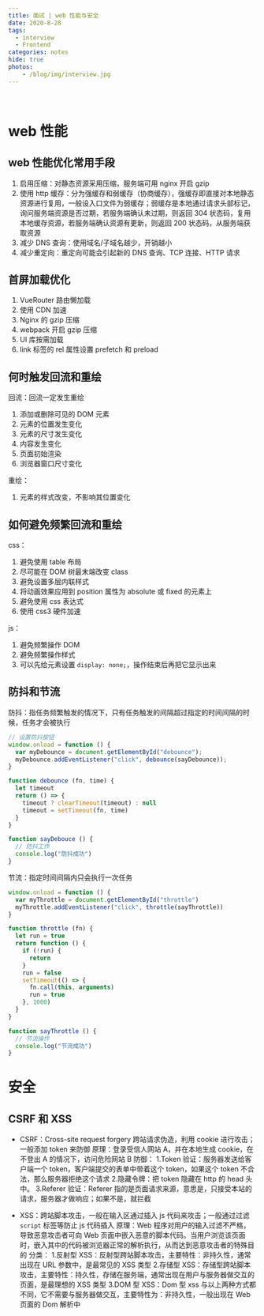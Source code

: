 ```yaml
---
title: 面试 | web 性能与安全
date: 2020-8-28
tags: 
  - interview
  - Frontend
categories: notes
hide: true
photos:
    - /blog/img/interview.jpg
---
```



<br>
<!--more-->

# web 性能

## web 性能优化常用手段

1. 启用压缩：对静态资源采用压缩，服务端可用 nginx 开启 gzip
2. 使用 http 缓存：分为强缓存和弱缓存（协商缓存），强缓存即直接对本地静态资源进行复用，一般设入口文件为弱缓存；弱缓存是本地通过请求头部标记，询问服务端资源是否过期，若服务端确认未过期，则返回 304 状态码，复用本地缓存资源，若服务端确认资源有更新，则返回 200 状态码，从服务端获取资源
3. 减少 DNS 查询：使用域名/子域名越少，开销越小
4. 减少重定向：重定向可能会引起新的 DNS 查询、TCP 连接、HTTP 请求

## 首屏加载优化

1. VueRouter 路由懒加载
2. 使用 CDN 加速
3. Nginx 的 gzip 压缩
4. webpack 开启 gzip 压缩
5. UI 库按需加载
6. link 标签的 rel 属性设置 prefetch 和 preload

## 何时触发回流和重绘

回流：回流一定发生重绘
1. 添加或删除可见的 DOM 元素
2. 元素的位置发生变化
3. 元素的尺寸发生变化
4. 内容发生变化
5. 页面初始渲染
6. 浏览器窗口尺寸变化

重绘：
1. 元素的样式改变，不影响其位置变化

## 如何避免频繁回流和重绘

css：
1. 避免使用 table 布局
2. 尽可能在 DOM 树最末端改变 class
3. 避免设置多层内联样式
4. 将动画效果应用到 position 属性为 absolute 或 fixed 的元素上
5. 避免使用 css 表达式
6. 使用 css3 硬件加速

js：
1. 避免频繁操作 DOM
2. 避免频繁操作样式
3. 可以先给元素设置 `display: none;`，操作结束后再把它显示出来


## 防抖和节流

防抖：指任务频繁触发的情况下，只有任务触发的间隔超过指定的时间间隔的时候，任务才会被执行

```js
// 设置防抖按钮  
window.onload = function () {
  var myDebounce = document.getElementById("debounce");
  myDebounce.addEventListener("click", debounce(sayDebounce));
}

function debounce (fn, time) {
  let timeout
  return () => {
    timeout ? clearTimeout(timeout) : null
    timeout = setTimeout(fn, time)
  }
}

function sayDebouce () {
  // 防抖工作
  console.log("防抖成功")
}
```

节流：指定时间间隔内只会执行一次任务

```js
window.onload = function () {
  var myThrottle = document.getElementById("throttle")
  myThrottle.addEventListener("click", throttle(sayThrottle))
}

function throttle (fn) {
  let run = true
  return function () {
    if (!run) {
      return
    }
    run = false
    setTimeout(() => {
      fn.call(this, arguments)
      run = true
    }, 1000)
  }
}

function sayThrottle () {
  // 节流操作
  console.log("节流成功")
}
```

# 安全

## CSRF 和 XSS

- CSRF：Cross-site request forgery 跨站请求伪造，利用 cookie 进行攻击；一般添加 token 来防御
原理：登录受信人网站 A，并在本地生成 cookie，在不登出 A 的情况下，访问危险网站 B
防御：
1.Token 验证：服务器发送给客户端一个 token，客户端提交的表单中带着这个 token，如果这个 token 不合法，那么服务器拒绝这个请求
2.隐藏令牌：把 token 隐藏在 http 的 head 头中。
3.Referer 验证：Referer 指的是页面请求来源，意思是，只接受本站的请求，服务器才做响应；如果不是，就拦截

- XSS：跨站脚本攻击，一般在输入区通过插入 js 代码来攻击；一般通过过滤 `script` 标签等防止 js 代码插入
原理：Web 程序对用户的输入过滤不严格，导致恶意攻击者可向 Web 页面中嵌入恶意的脚本代码。当用户浏览该页面时，嵌入其中的代码被浏览器正常的解析执行，从而达到恶意攻击者的特殊目的
分类：
1.反射型 XSS：反射型跨站脚本攻击，主要特性：非持久性，通常出现在 URL 参数中，是最常见的 XSS 类型
2.存储型 XSS：存储型跨站脚本攻击，主要特性：持久性，存储在服务端，通常出现在用户与服务器做交互的页面，是最理想的 XSS 类型
3.DOM 型 XSS：Dom 型 xss 与以上两种方式都不同，它不需要与服务器做交互，主要特性为：非持久性，一般出现在 Web 页面的 Dom 解析中

